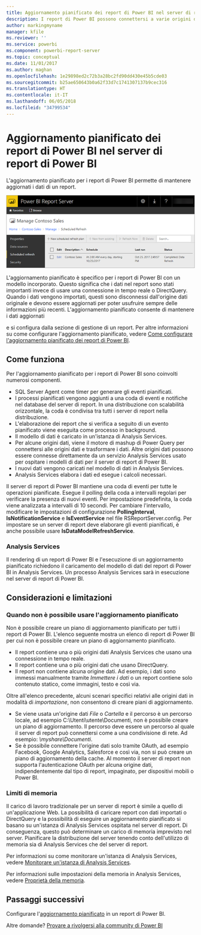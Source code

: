 ```yaml
---
title: Aggiornamento pianificato dei report di Power BI nel server di report di Power BI
description: I report di Power BI possono connettersi a varie origini dati. A seconda di come vengono usati i dati, sono disponibili diverse origini dati.
author: markingmyname
manager: kfile
ms.reviewer: ''
ms.service: powerbi
ms.component: powerbi-report-server
ms.topic: conceptual
ms.date: 11/01/2017
ms.author: maghan
ms.openlocfilehash: 1e29898ed2c72b3a28bc2fd90dd430e45b5cde03
ms.sourcegitcommit: b25ae650643b0a62f33d7c1741307137b9cec316
ms.translationtype: HT
ms.contentlocale: it-IT
ms.lasthandoff: 06/05/2018
ms.locfileid: "34799534"
---
```

# <a name="power-bi-report-scheduled-refresh-in-power-bi-report-server"></a>Aggiornamento pianificato dei report di Power BI nel server di report di Power BI
L'aggiornamento pianificato per i report di Power BI permette di mantenere aggiornati i dati di un report.

![Aggiornamento pianificato nel server di report di Power BI](media/scheduled-refresh/scheduled-refresh-success.png)

L'aggiornamento pianificato è specifico per i report di Power BI con un modello incorporato. Questo significa che i dati nel report sono stati importanti invece di usare una connessione in tempo reale o DirectQuery. Quando i dati vengono importati, questi sono disconnessi dall'origine dati originale e devono essere aggiornati per poter usufruire sempre delle informazioni più recenti. L'aggiornamento pianificato consente di mantenere i dati aggiornati

e si configura dalla sezione di gestione di un report. Per altre informazioni su come configurare l'aggiornamento pianificato, vedere [Come configurare l'aggiornamento pianificato dei report di Power BI](configure-scheduled-refresh.md).

## <a name="how-this-works"></a>Come funziona
Per l'aggiornamento pianificato per i report di Power BI sono coinvolti numerosi componenti.

* SQL Server Agent come timer per generare gli eventi pianificati.
* I processi pianificati vengono aggiunti a una coda di eventi e notifiche nel database del server di report. In una distribuzione con scalabilità orizzontale, la coda è condivisa tra tutti i server di report nella distribuzione.
* L'elaborazione dei report che si verifica a seguito di un evento pianificato viene eseguita come processo in background.
* Il modello di dati è caricato in un'istanza di Analysis Services.
* Per alcune origini dati, viene il motore di mashup di Power Query per connettersi alle origini dati e trasformare i dati. Altre origini dati possono essere connesse direttamente da un servizio Analysis Services usato per ospitare i modelli di dati per il server di report di Power BI.
* I nuovi dati vengono caricati nel modello di dati in Analysis Services.
* Analysis Services elabora i dati ed esegue i calcoli necessari.

Il server di report di Power BI mantiene una coda di eventi per tutte le operazioni pianificate. Esegue il polling della coda a intervalli regolari per verificare la presenza di nuovi eventi. Per impostazione predefinita, la coda viene analizzata a intervalli di 10 secondi. Per cambiare l'intervallo, modificare le impostazioni di configurazione **PollingInterval**, **IsNotificationService** e **IsEventService** nel file RSReportServer.config. Per impostare se un server di report deve elaborare gli eventi pianificati, è anche possibile usare **IsDataModelRefreshService**.

### <a name="analysis-services"></a>Analysis Services
Il rendering di un report di Power BI e l'esecuzione di un aggiornamento pianificato richiedono il caricamento del modello di dati del report di Power BI in Analysis Services. Un processo Analysis Services sarà in esecuzione nel server di report di Power BI.

## <a name="considerations-and-limitations"></a>Considerazioni e limitazioni
### <a name="when-scheduled-refresh-cant-be-used"></a>Quando non è possibile usare l'aggiornamento pianificato
Non è possibile creare un piano di aggiornamento pianificato per tutti i report di Power BI. L'elenco seguente mostra un elenco di report di Power BI per cui non è possibile creare un piano di aggiornamento pianificato.

* Il report contiene una o più origini dati Analysis Services che usano una connessione in tempo reale.
* Il report contiene una o più origini dati che usano DirectQuery.
* Il report non contiene alcuna origine dati. Ad esempio, i dati sono immessi manualmente tramite *Immettere i dati* o un report contiene solo contenuto statico, come immagini, testo e così via.

Oltre all'elenco precedente, alcuni scenari specifici relativi alle origini dati in modalità di *importazione*, non consentono di creare piani di aggiornamento.

* Se viene usata un'origine dati *File* o *Cartella* e il percorso è un percorso locale, ad esempio C:\Utenti\utente\Documenti, non è possibile creare un piano di aggiornamento. Il percorso deve essere un percorso al quale il server di report può connettersi come a una condivisione di rete. Ad esempio: *\\myshare\Documenti*.
* Se è possibile connettere l'origine dati solo tramite OAuth, ad esempio Facebook, Google Analytics, Salesforce e così via, non si può creare un piano di aggiornamento della cache. Al momento il server di report non supporta l'autenticazione OAuth per alcuna origine dati, indipendentemente dal tipo di report, impaginato, per dispositivi mobili o Power BI.

### <a name="memory-limits"></a>Limiti di memoria
Il carico di lavoro tradizionale per un server di report è simile a quello di un'applicazione Web. La possibilità di caricare report con dati importati o DirectQuery e la possibilità di eseguire un aggiornamento pianificato si basano su un'istanza di Analysis Services ospitata nel server di report. Di conseguenza, questo può determinare un carico di memoria imprevisto nel server. Pianificare la distribuzione del server tenendo conto dell'utilizzo di memoria sia di Analysis Services che del server di report.

Per informazioni su come monitorare un'istanza di Analysis Services, vedere [Monitorare un'istanza di Analysis Services](https://docs.microsoft.com/sql/analysis-services/instances/monitor-an-analysis-services-instance).

Per informazioni sulle impostazioni della memoria in Analysis Services, vedere [Proprietà della memoria](https://docs.microsoft.com/sql/analysis-services/server-properties/memory-properties).

## <a name="next-steps"></a>Passaggi successivi
Configurare l'[aggiornamento pianificato](configure-scheduled-refresh.md) in un report di Power BI.

Altre domande? [Provare a rivolgersi alla community di Power BI](https://community.powerbi.com/)

